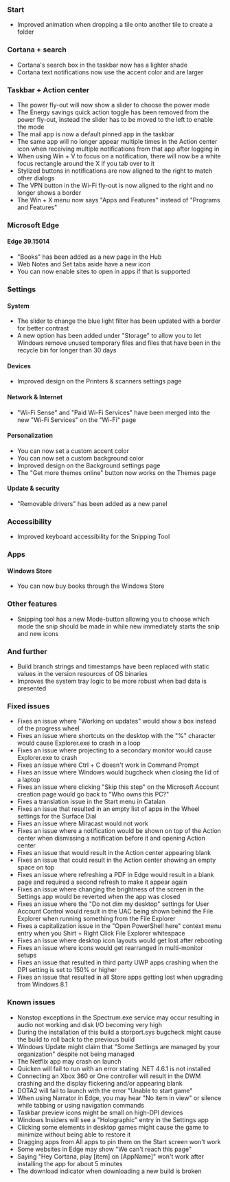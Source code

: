### Start
- Improved animation when dropping a tile onto another tile to create a folder

### Cortana + search
- Cortana's search box in the taskbar now has a lighter shade
- Cortana text notifications now use the accent color and are larger

### Taskbar + Action center
- The power fly-out will now show a slider to choose the power mode
- The Energy savings quick action toggle has been removed from the power fly-out, instead the slider has to be moved to the left to enable the mode
- The mail app is now a default pinned app in the taskbar
- The same app will no longer appear multiple times in the Action center icon when receiving multiple notifications from that app after logging in
- When using Win + V to focus on a notification, there will now be a white focus rectangle around the X if you tab over to it
- Stylized buttons in notifications are now aligned to the right to match other dialogs
- The VPN button in the Wi-Fi fly-out is now aligned to the right and no longer shows a border
- The Win + X menu now says "Apps and Features" instead of "Programs and Features"

### Microsoft Edge
#### Edge 39.15014
- "Books" has been added as a new page in the Hub
- Web Notes and Set tabs aside have a new icon
- You can now enable sites to open in apps if that is supported

### Settings
#### System
- The slider to change the blue light filter has been updated with a border for better contrast
- A new option has been added under "Storage" to allow you to let Windows remove unused temporary files and files that have been in the recycle bin for longer than 30 days

#### Devices
- Improved design on the Printers & scanners settings page

#### Network & Internet
- "Wi-Fi Sense" and "Paid Wi-Fi Services" have been merged into the new "Wi-Fi Services" on the "Wi-Fi" page

#### Personalization
- You can now set a custom accent color
- You can now set a custom background color
- Improved design on the Background settings page
- The "Get more themes online" button now works on the Themes page

#### Update & security
- "Removable drivers" has been added as a new panel

### Accessibility
- Improved keyboard accessibility for the Snipping Tool

### Apps
#### Windows Store
- You can now buy books through the Windows Store

### Other features
- Snipping tool has a new Mode-button allowing you to choose which mode the snip should be made in while new immediately starts the snip and new icons

### And further
- Build branch strings and timestamps have been replaced with static values in the version resources of OS binaries
- Improves the system tray logic to be more robust when bad data is presented

### Fixed issues
- Fixes an issue where "Working on updates" would show a box instead of the progress wheel
- Fixes an issue where shortcuts on the desktop with the "%" character would cause Explorer.exe to crash in a loop
- Fixes an issue where projecting to a secondary monitor would cause Explorer.exe to crash
- Fixes an issue where Ctrl + C doesn't work in Command Prompt
- Fixes an issue where Windows would bugcheck when closing the lid of a laptop
- Fixes an issue where clicking "Skip this step" on the Microsoft Account creation page would go back to "Who owns this PC?"
- Fixes a translation issue in the Start menu in Catalan
- Fixes an issue that resulted in an empty list of apps in the Wheel settings for the Surface Dial
- Fixes an issue where Miracast would not work
- Fixes an issue where a notification would be shown on top of the Action center when dismissing a notification before it and opening Action center
- Fixes an issue that would result in the Action center appearing blank
- Fixes an issue that could result in the Action center showing an empty space on top
- Fixes an issue where refreshing a PDF in Edge would result in a blank page and required a second refresh to make it appear again
- Fixes an issue where changing the brightness of the screen in the Settings app would be reverted when the app was closed
- Fixes an issue where the "Do not dim my desktop" settings for User Account Control would result in the UAC being shown behind the File Explorer when running something from the File Explorer
- Fixes a capitalization issue in the "Open PowerShell here" context menu entry when you Shirt + Right Click File Explorer whitespace
- Fixes an issue where desktop icon layouts would get lost after rebooting
- Fixes an issue where icons would get rearranged in multi-monitor setups
- Fixes an issue that resulted in third party UWP apps crashing when the DPI setting is set to 150% or higher
- Fixes an issue that resulted in all Store apps getting lost when upgrading from Windows 8.1

### Known issues
- Nonstop exceptions in the Spectrum.exe service may occur resulting in audio not working and disk I/O becoming very high
- During the installation of this build a storport.sys bugcheck might cause the build to roll back to the previous build
- Windows Update might claim that "Some Settings are managed by your organization" despite not being managed
- The Netflix app may crash on launch
- Quicken will fail to run with an error stating .NET 4.6.1 is not installed
- Connecting an Xbox 360 or One controller will result in the DWM crashing and the display flickering and/or appearing blank
- DOTA2 will fail to launch with the error "Unable to start game"
- When using Narrator in Edge, you may hear "No item in view" or silence while tabbing or using navigation commands
- Taskbar preview icons might be small on high-DPI devices
- Windows Insiders will see a "Holographic" entry in the Settings app
- Clicking some elements in desktop games might cause the game to minimize without being able to restore it
- Dragging apps from All apps to pin them on the Start screen won't work
- Some websites in Edge may show "We can't reach this page"
- Saying "Hey Cortana, play [item] on [AppName]" won't work after installing the app for about 5 minutes
- The download indicator when downloading a new build is broken
